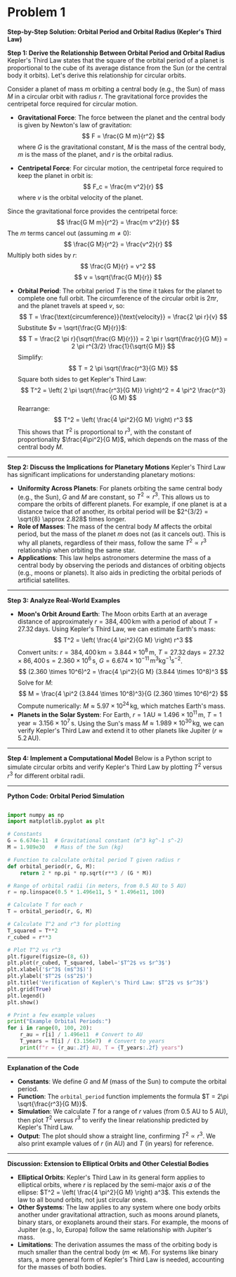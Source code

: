 # Problem 1
**Step-by-Step Solution: Orbital Period and Orbital Radius (Kepler's Third Law)**

**Step 1: Derive the Relationship Between Orbital Period and Orbital Radius**
Kepler's Third Law states that the square of the orbital period of a planet is proportional to the cube of its average distance from the Sun (or the central body it orbits). Let's derive this relationship for circular orbits.

Consider a planet of mass $m$ orbiting a central body (e.g., the Sun) of mass $M$ in a circular orbit with radius $r$. The gravitational force provides the centripetal force required for circular motion.

- **Gravitational Force**: The force between the planet and the central body is given by Newton's law of gravitation:
$$
F = \frac{G M m}{r^2}
$$
where $G$ is the gravitational constant, $M$ is the mass of the central body, $m$ is the mass of the planet, and $r$ is the orbital radius.

- **Centripetal Force**: For circular motion, the centripetal force required to keep the planet in orbit is:
$$
F_c = \frac{m v^2}{r}
$$
where $v$ is the orbital velocity of the planet.

Since the gravitational force provides the centripetal force:
$$
\frac{G M m}{r^2} = \frac{m v^2}{r}
$$
The $m$ terms cancel out (assuming $m \neq 0$):
$$
\frac{G M}{r^2} = \frac{v^2}{r}
$$
Multiply both sides by $r$:
$$
\frac{G M}{r} = v^2
$$
$$
v = \sqrt{\frac{G M}{r}}
$$

- **Orbital Period**: The orbital period $T$ is the time it takes for the planet to complete one full orbit. The circumference of the circular orbit is $2\pi r$, and the planet travels at speed $v$, so:
$$
T = \frac{\text{circumference}}{\text{velocity}} = \frac{2 \pi r}{v}
$$
Substitute $v = \sqrt{\frac{G M}{r}}$:
$$
T = \frac{2 \pi r}{\sqrt{\frac{G M}{r}}} = 2 \pi r \sqrt{\frac{r}{G M}} = 2 \pi r^{3/2} \frac{1}{\sqrt{G M}}
$$
Simplify:
$$
T = 2 \pi \sqrt{\frac{r^3}{G M}}
$$
Square both sides to get Kepler's Third Law:
$$
T^2 = \left( 2 \pi \sqrt{\frac{r^3}{G M}} \right)^2 = 4 \pi^2 \frac{r^3}{G M}
$$
Rearrange:
$$
T^2 = \left( \frac{4 \pi^2}{G M} \right) r^3
$$
This shows that $T^2$ is proportional to $r^3$, with the constant of proportionality $\frac{4\pi^2}{G M}$, which depends on the mass of the central body $M$.

---

**Step 2: Discuss the Implications for Planetary Motions**
Kepler's Third Law has significant implications for understanding planetary motions:
- **Uniformity Across Planets**: For planets orbiting the same central body (e.g., the Sun), $G$ and $M$ are constant, so $T^2 \propto r^3$. This allows us to compare the orbits of different planets. For example, if one planet is at a distance twice that of another, its orbital period will be $2^{3/2} = \sqrt{8} \approx 2.828$ times longer.
- **Role of Masses**: The mass of the central body $M$ affects the orbital period, but the mass of the planet $m$ does not (as it cancels out). This is why all planets, regardless of their mass, follow the same $T^2 \propto r^3$ relationship when orbiting the same star.
- **Applications**: This law helps astronomers determine the mass of a central body by observing the periods and distances of orbiting objects (e.g., moons or planets). It also aids in predicting the orbital periods of artificial satellites.

---
**Step 3: Analyze Real-World Examples**
- **Moon's Orbit Around Earth**: The Moon orbits Earth at an average distance of approximately $r = 384,400\,\text{km}$ with a period of about $T = 27.32\,\text{days}$. Using Kepler's Third Law, we can estimate Earth's mass:
$$
T^2 = \left( \frac{4 \pi^2}{G M} \right) r^3
$$
Convert units: $r = 384,400\,\text{km} = 3.844 \times 10^8\,\text{m}$, $T = 27.32\,\text{days} = 27.32 \times 86,400\,\text{s} = 2.360 \times 10^6\,\text{s}$, $G = 6.674 \times 10^{-11}\,\text{m}^3 \text{kg}^{-1} \text{s}^{-2}$.
$$
(2.360 \times 10^6)^2 = \frac{4 \pi^2}{G M} (3.844 \times 10^8)^3
$$
Solve for $M$:
$$
M = \frac{4 \pi^2 (3.844 \times 10^8)^3}{G (2.360 \times 10^6)^2}
$$
Compute numerically: $M \approx 5.97 \times 10^{24}\,\text{kg}$, which matches Earth's mass.
- **Planets in the Solar System**: For Earth, $r = 1\,\text{AU} \approx 1.496 \times 10^{11}\,\text{m}$, $T = 1\,\text{year} \approx 3.156 \times 10^7\,\text{s}$. Using the Sun's mass $M \approx 1.989 \times 10^{30}\,\text{kg}$, we can verify Kepler's Third Law and extend it to other planets like Jupiter ($r \approx 5.2\,\text{AU}$).

---
**Step 4: Implement a Computational Model**
Below is a Python script to simulate circular orbits and verify Kepler's Third Law by plotting $T^2$ versus $r^3$ for different orbital radii.

---
**Python Code: Orbital Period Simulation**

``` py

import numpy as np
import matplotlib.pyplot as plt

# Constants
G = 6.674e-11  # Gravitational constant (m^3 kg^-1 s^-2)
M = 1.989e30   # Mass of the Sun (kg)

# Function to calculate orbital period T given radius r
def orbital_period(r, G, M):
    return 2 * np.pi * np.sqrt(r**3 / (G * M))

# Range of orbital radii (in meters, from 0.5 AU to 5 AU)
r = np.linspace(0.5 * 1.496e11, 5 * 1.496e11, 100)

# Calculate T for each r
T = orbital_period(r, G, M)

# Calculate T^2 and r^3 for plotting
T_squared = T**2
r_cubed = r**3

# Plot T^2 vs r^3
plt.figure(figsize=(8, 6))
plt.plot(r_cubed, T_squared, label='$T^2$ vs $r^3$')
plt.xlabel('$r^3$ (m$^3$)')
plt.ylabel('$T^2$ (s$^2$)')
plt.title('Verification of Kepler\'s Third Law: $T^2$ vs $r^3$')
plt.grid(True)
plt.legend()
plt.show()

# Print a few example values
print("Example Orbital Periods:")
for i in range(0, 100, 20):
    r_au = r[i] / 1.496e11  # Convert to AU
    T_years = T[i] / (3.156e7)  # Convert to years
    print(f"r = {r_au:.2f} AU, T = {T_years:.2f} years")

```
---
**Explanation of the Code**
- **Constants**: We define $G$ and $M$ (mass of the Sun) to compute the orbital period.
- **Function**: The `orbital_period` function implements the formula $T = 2\pi \sqrt{\frac{r^3}{G M}}$.
- **Simulation**: We calculate $T$ for a range of $r$ values (from 0.5 AU to 5 AU), then plot $T^2$ versus $r^3$ to verify the linear relationship predicted by Kepler's Third Law.
- **Output**: The plot should show a straight line, confirming $T^2 \propto r^3$. We also print example values of $r$ (in AU) and $T$ (in years) for reference.

---
**Discussion: Extension to Elliptical Orbits and Other Celestial Bodies**
- **Elliptical Orbits**: Kepler's Third Law in its general form applies to elliptical orbits, where $r$ is replaced by the semi-major axis $a$ of the ellipse: $T^2 = \left( \frac{4 \pi^2}{G M} \right) a^3$. This extends the law to all bound orbits, not just circular ones.
- **Other Systems**: The law applies to any system where one body orbits another under gravitational attraction, such as moons around planets, binary stars, or exoplanets around their stars. For example, the moons of Jupiter (e.g., Io, Europa) follow the same relationship with Jupiter's mass.
- **Limitations**: The derivation assumes the mass of the orbiting body is much smaller than the central body ($m \ll M$). For systems like binary stars, a more general form of Kepler's Third Law is needed, accounting for the masses of both bodies.